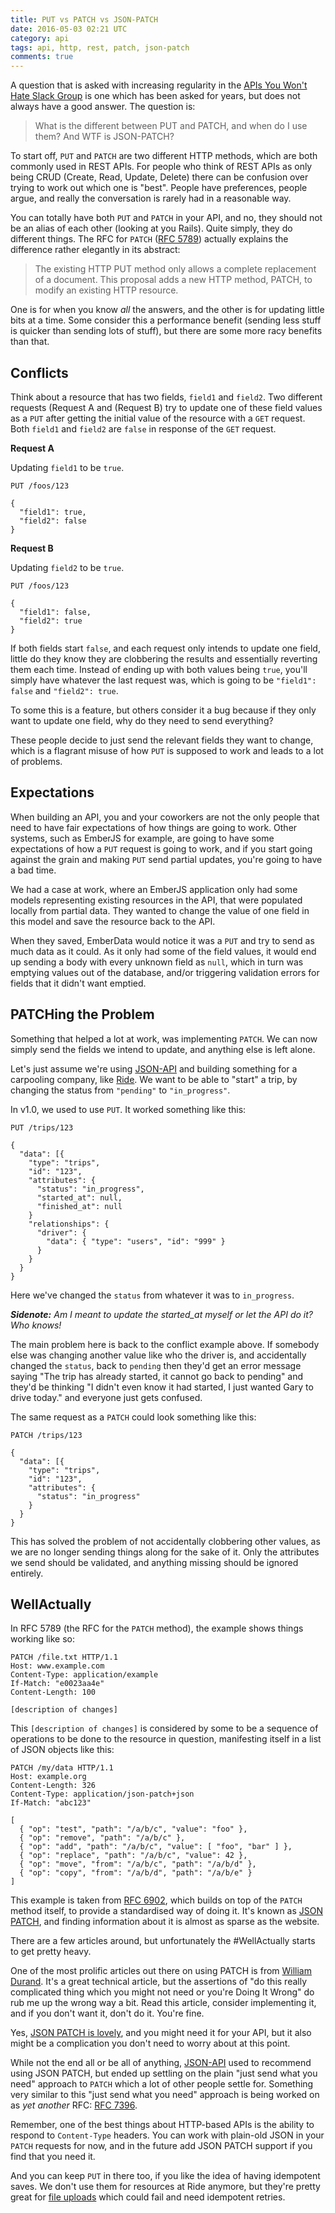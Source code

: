 ```yaml
---
title: PUT vs PATCH vs JSON-PATCH
date: 2016-05-03 02:21 UTC
category: api
tags: api, http, rest, patch, json-patch
comments: true
---
```


A question that is asked with increasing regularity in the [APIs You Won't Hate Slack Group](https://slack.apisyouwonthate.com/) is one which has been asked for years, but does not always have a good answer. The question is:

> What is the different between PUT and PATCH, and when do I use them? And WTF is JSON-PATCH?

To start off, `PUT` and `PATCH` are two different HTTP methods, which are both commonly used in REST APIs. For people who think of REST APIs as only being CRUD (Create, Read, Update, Delete) there can be confusion over trying to work out which one is "best". People have preferences, people argue, and really the conversation is rarely had in a reasonable way.

You can totally have both `PUT` and `PATCH` in your API, and no, they should not be an alias of each other (looking at you Rails). Quite simply, they do different things. The RFC for `PATCH` ([RFC 5789](https://tools.ietf.org/html/rfc5789)) actually explains the difference rather elegantly in its abstract:

> The existing HTTP PUT method only allows a complete replacement of a document. This proposal adds a new HTTP method, PATCH, to modify an existing HTTP resource.

One is for when you know _all_ the answers, and the other is for updating little bits at a time. Some consider this a performance benefit (sending less stuff is quicker than sending lots of stuff), but there are some more racy benefits than that.

## Conflicts

Think about a resource that has two fields, `field1` and `field2`. Two different requests (Request A and (Request B) try to update one of these field values as a `PUT` after getting the initial value of the resource with a `GET` request. Both `field1` and `field2` are `false` in response of the `GET` request.

**Request A**

Updating `field1` to be `true`.

~~~ http
PUT /foos/123

{
  "field1": true,
  "field2": false
}
~~~

**Request B**

Updating `field2` to be `true`.

~~~
PUT /foos/123

{
  "field1": false,
  "field2": true
}
~~~

If both fields start `false`, and each request only intends to update one field, little do they know they are clobbering the results and essentially reverting them each time. Instead of ending up with both values being `true`, you'll simply have whatever the last request was, which is going to be `"field1": false` and `"field2": true`.

To some this is a feature, but others consider it a bug because if they only want to update one field, why do they need to send everything?

These people decide to just send the relevant fields they want to change, which is a flagrant misuse of how `PUT` is supposed to work and leads to a lot of problems.

## Expectations

When building an API, you and your coworkers are not the only people that need to have fair expectations of how things are going to work. Other systems, such as EmberJS for example, are going to have some expectations of how a `PUT` request is going to work, and if you start going against the grain and making `PUT` send partial updates, you're going to have a bad time.

We had a case at work, where an EmberJS application only had some models representing existing resources in the API, that were populated locally from partial data. They wanted to change the value of one field in this model and save the resource back to the API.

When they saved, EmberData would notice it was a `PUT` and try to send as much data as it could. As it only had some of the field values, it would end up sending a body with every unknown field as `null`, which in turn was emptying values out of the database, and/or triggering validation errors for fields that it didn't want emptied.

## PATCHing the Problem

Something that helped a lot at work, was implementing `PATCH`. We can now simply send the fields we intend to update, and anything else is left alone.

Let's just assume we're using [JSON-API](http://jsonapi.org/) and building something for a carpooling company, like [Ride](https://ride.com/). We want to be able to "start" a trip, by changing the status from `"pending"` to `"in_progress"`.

In v1.0, we used to use `PUT`. It worked something like this:

~~~
PUT /trips/123

{
  "data": [{
    "type": "trips",
    "id": "123",
    "attributes": {
      "status": "in_progress",
      "started_at": null,
      "finished_at": null
    }
    "relationships": {
      "driver": {
        "data": { "type": "users", "id": "999" }
      }
    }
  }
}
~~~

Here we've changed the `status` from whatever it was to `in_progress`.

_**Sidenote:** Am I meant to update the started_at myself or let the API do it? Who knows!_

The main problem here is back to the conflict example above. If somebody else was changing another value like who the driver is, and accidentally changed the `status`, back to `pending` then they'd get an error message saying "The trip has already started, it cannot go back to pending" and they'd be thinking "I didn't even know it had started, I just wanted Gary to drive today." and everyone just gets confused.

The same request as a `PATCH` could look something like this:

~~~
PATCH /trips/123

{
  "data": [{
    "type": "trips",
    "id": "123",
    "attributes": {
      "status": "in_progress"
    }
  }
}
~~~

This has solved the problem of not accidentally clobbering other values, as we are no longer sending things along for the sake of it. Only the attributes we send should be validated, and anything missing should be ignored entirely.

## WellActually

In RFC 5789 (the RFC for the `PATCH` method), the example shows things working like so:

~~~
PATCH /file.txt HTTP/1.1
Host: www.example.com
Content-Type: application/example
If-Match: "e0023aa4e"
Content-Length: 100

[description of changes]
~~~

This `[description of changes]` is considered by some to be a sequence of operations to be done to the resource in question, manifesting itself in a list of JSON objects like this:

~~~
PATCH /my/data HTTP/1.1
Host: example.org
Content-Length: 326
Content-Type: application/json-patch+json
If-Match: "abc123"

[
  { "op": "test", "path": "/a/b/c", "value": "foo" },
  { "op": "remove", "path": "/a/b/c" },
  { "op": "add", "path": "/a/b/c", "value": [ "foo", "bar" ] },
  { "op": "replace", "path": "/a/b/c", "value": 42 },
  { "op": "move", "from": "/a/b/c", "path": "/a/b/d" },
  { "op": "copy", "from": "/a/b/d", "path": "/a/b/e" }
]

~~~

This example is taken from [RFC 6902](https://tools.ietf.org/html/rfc6902), which builds on top of the `PATCH` method itself, to provide a standardised way of doing it. It's known as [JSON PATCH](http://jsonpatch.com/), and finding information about it is almost as sparse as the website.

There are a few articles around, but unfortunately the #WellActually starts to get pretty heavy.

One of the most prolific articles out there on using PATCH is from [William Durand](http://williamdurand.fr/2014/02/14/please-do-not-patch-like-an-idiot/). It's a great technical article, but the assertions of "do this really complicated thing which you might not need or you're Doing It Wrong" do rub me up the wrong way a bit. Read this article, consider implementing it, and if you don't want it, don't do it. You're fine.

Yes, [JSON PATCH is lovely](https://www.mnot.net/blog/2012/09/05/patch), and you might need it for your API, but it also might be a complication you don't need to worry about at this point.

While not the end all or be all of anything, [JSON-API](http://jsonapi.org) used to recommend using JSON PATCH, but ended up settling on the plain "just send what you need" approach to `PATCH` which a lot of other people settle for. Something very similar to this "just send what you need" approach is being worked on as _yet another_ RFC: [RFC 7396](https://tools.ietf.org/html/rfc7396).

Remember, one of the best things about HTTP-based APIs is the ability to respond to `Content-Type` headers. You can work with plain-old JSON in your `PATCH` requests for now, and in the future add JSON PATCH support if you find that you need it.

And you can keep `PUT` in there too, if you like the idea of having idempotent saves. We don't use them for resources at Ride anymore, but they're pretty great for [file uploads](/2016/01/04/http-rest-api-file-uploads/) which could fail and need idempotent retries.
